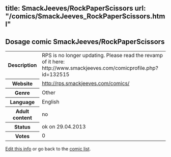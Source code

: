 title: SmackJeeves/RockPaperScissors
url: "/comics/SmackJeeves_RockPaperScissors.html"
---
Dosage comic SmackJeeves/RockPaperScissors
-----------------------------------------

<p id="msg"></p>
<script type="text/javascript">
if (window.location.search === '?edit_info_mail=sent_ok') {
  var elem = document.getElementById("msg");
  elem.innerHTML = 'Edited information sucessfully sent for review, which is usually done daily. Thanks!';
  elem.className = 'ok';
}
</script>
<table class="comicinfo">
<tr>
<th>Description</th><td>RPS is no longer updating. Please read the revamp of it here: http://www.smackjeeves.com/comicprofile.php?id=132515</td>
</tr>
<tr>
<th>Website</th><td><a href="http://rps.smackjeeves.com/comics/">http://rps.smackjeeves.com/comics/</a></td>
</tr>
<tr>
<th>Genre</th><td>Other</td>
</tr>
<tr>
<th>Language</th><td>English</td>
</tr>
<tr>
<th>Adult content</th><td>no</td>
</tr>
<tr>
<th>Status</th><td>ok on 29.04.2013</td>
</tr>
<tr>
<th>Votes</th><td>0</td>
</tr>
</table>

[Edit this info](SmackJeeves_RockPaperScissors_edit.html) or go back to the [comic list](../comic-index.html).
